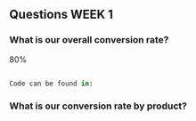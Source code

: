 ## Questions WEEK 1

### What is our overall conversion rate? 
80%

```sql

Code can be found in: 

```


### What is our conversion rate by product?